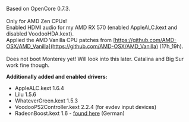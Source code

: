 Based on OpenCore 0.7.3.<br/><br/>
Only for AMD Zen CPUs!<br/>
Enabled HDMI audio for my AMD RX 570 (enabled AppleALC.kext and disabled VoodooHDA.kext).<br/>
Applied the AMD Vanilla CPU patches from [https://github.com/AMD-OSX/AMD_Vanilla](https://github.com/AMD-OSX/AMD_Vanilla) (17h_19h).<br/><br/>
Does not boot Monterey yet! Will look into this later. Catalina and Big Sur work fine though.

**Additionally added and enabled drivers:**<br/>
- AppleALC.kext 1.6.4
- Lilu 1.5.6
- WhateverGreen.kext 1.5.3
- VoodooPS2Controller.kext 2.2.4 (for evdev input devices)
- RadeonBoost.kext 1.6 - [found here](https://www.hackintosh-forum.de/forum/thread/47791-radeonboost-kext-benchmark-scores-wie-am-echten-mac-unter-windows/) (German)
